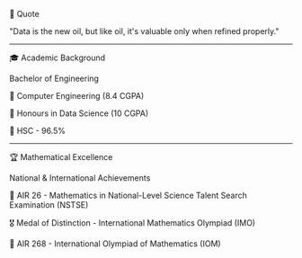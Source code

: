 💭 Quote

"Data is the new oil, but like oil, it's valuable only when refined properly."


------------------------------------------------------------------------------


🎓 Academic Background

   Bachelor of Engineering

🎯 Computer Engineering (8.4 CGPA)

🏅 Honours in Data Science (10 CGPA)

🥈 HSC - 96.5% 

-----------------------------------------------------------------------------------


🏆 Mathematical Excellence 

National & International Achievements

🥇 AIR 26 - Mathematics in National-Level Science Talent Search Examination (NSTSE)

🎖️ Medal of Distinction - International Mathematics Olympiad (IMO)

🥈 AIR 268 - International Olympiad of Mathematics (IOM)

